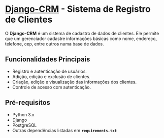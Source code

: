 # **[Django-CRM](https://django-crm-phi.vercel.app/) - Sistema de Registro de Clientes**

O **Django-CRM** é um sistema de cadastro de dados de clientes. Ele permite que um gerenciador cadastre informações básicas como nome, endereço, telefone, cep, entre outros numa base de dados.

## **Funcionalidades Principais**

- Registro e autenticação de usuários.
- Adição, edição e exclusão de clientes.
- Criação, edição e visualização das informações dos clientes.
- Controle de acesso com autenticação.

## **Pré-requisitos**

- Python 3.x
- Django
- PostgreSQL
- Outras dependências listadas em **`requirements.txt`**
